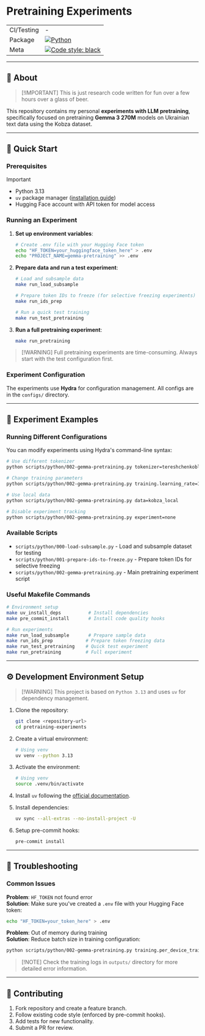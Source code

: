 # Pretraining Experiments

|            |                                                                                                                       |
| ---------- | --------------------------------------------------------------------------------------------------------------------- |
| CI/Testing | -                                                                                                                     |
| Package    | [![Python](https://img.shields.io/badge/python-3.13-blue.svg)](https://www.python.org/downloads/release/python-3113/) |
| Meta       | [![Code style: black](https://img.shields.io/badge/code%20style-black-000000.svg)](https://github.com/psf/black)      |

---

## 📖 About

> [!IMPORTANT] This is just research code written for fun over a few hours over
> a glass of beer.

This repository contains my personal **experiments with LLM pretraining**,
specifically focused on pretraining **Gemma 3 270M** models on Ukrainian text
data using the Kobza dataset.

---

## 🚀 Quick Start

### Prerequisites

> [!IMPORTANT]
>
> - Python 3.13
> - `uv` package manager
>   ([installation guide](https://docs.astral.sh/uv/getting-started/installation/))
> - Hugging Face account with API token for model access

### Running an Experiment

1. **Set up environment variables**:

   ```bash
   # Create .env file with your Hugging Face token
   echo "HF_TOKEN=your_huggingface_token_here" > .env
   echo "PROJECT_NAME=gemma-pretraining" >> .env
   ```

2. **Prepare data and run a test experiment**:

   ```bash
   # Load and subsample data
   make run_load_subsample

   # Prepare token IDs to freeze (for selective freezing experiments)
   make run_ids_prep

   # Run a quick test training
   make run_test_pretraining
   ```

3. **Run a full pretraining experiment**:

   ```bash
   make run_pretraining
   ```

> [!WARNING] Full pretraining experiments are time-consuming. Always start with
> the test configuration first.

### Experiment Configuration

The experiments use **Hydra** for configuration management. All configs are in
the `configs/` directory.

---

## 🧪 Experiment Examples

### Running Different Configurations

You can modify experiments using Hydra's command-line syntax:

```bash
# Use different tokenizer
python scripts/python/002-gemma-pretraining.py tokenizer=tereshchenkoblue

# Change training parameters
python scripts/python/002-gemma-pretraining.py training.learning_rate=1e-4 training.per_device_train_batch_size=2

# Use local data
python scripts/python/002-gemma-pretraining.py data=kobza_local

# Disable experiment tracking
python scripts/python/002-gemma-pretraining.py experiment=none
```

### Available Scripts

- `scripts/python/000-load-subsample.py` - Load and subsample dataset for
  testing
- `scripts/python/001-prepare-ids-to-freeze.py` - Prepare token IDs for
  selective freezing
- `scripts/python/002-gemma-pretraining.py` - Main pretraining experiment script

### Useful Makefile Commands

```bash
# Environment setup
make uv_install_deps          # Install dependencies
make pre_commit_install       # Install code quality hooks

# Run experiments
make run_load_subsample       # Prepare sample data
make run_ids_prep            # Prepare token freezing data
make run_test_pretraining    # Quick test experiment
make run_pretraining         # Full experiment
```

---

## ⚙️ Development Environment Setup

> [!WARNING] This project is based on `Python 3.13` and uses `uv` for dependency
> management.

1. Clone the repository:

   ```bash
   git clone <repository-url>
   cd pretraining-experiments
   ```

1. Create a virtual environment:

   ```bash
   # Using venv
   uv venv --python 3.13
   ```

1. Activate the environment:

   ```bash
   # Using venv
   source .venv/bin/activate
   ```

1. Install `uv` following the
   [official documentation](https://docs.astral.sh/uv/getting-started/installation/).

1. Install dependencies:

   ```bash
   uv sync --all-extras --no-install-project -U
   ```

1. Setup pre-commit hooks:

   ```bash
   pre-commit install
   ```

---

## 🔧 Troubleshooting

### Common Issues

**Problem**: `HF_TOKEN` not found error  
**Solution**: Make sure you've created a `.env` file with your Hugging Face
token:

```bash
echo "HF_TOKEN=your_token_here" > .env
```

**Problem**: Out of memory during training  
**Solution**: Reduce batch size in training configuration:

```bash
python scripts/python/002-gemma-pretraining.py training.per_device_train_batch_size=1
```

> [!NOTE] Check the training logs in `outputs/` directory for more detailed
> error information.

---

## 📝 Contributing

1. Fork repository and create a feature branch.
2. Follow existing code style (enforced by pre-commit hooks).
3. Add tests for new functionality.
4. Submit a PR for review.
